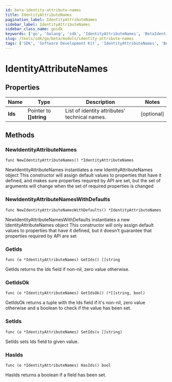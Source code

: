 ```yaml
---
id: beta-identity-attribute-names
title: IdentityAttributeNames
pagination_label: IdentityAttributeNames
sidebar_label: IdentityAttributeNames
sidebar_class_name: gosdk
keywords: ['go', 'Golang', 'sdk', 'IdentityAttributeNames', 'BetaIdentityAttributeNames'] 
slug: /tools/sdk/go/beta/models/identity-attribute-names
tags: ['SDK', 'Software Development Kit', 'IdentityAttributeNames', 'BetaIdentityAttributeNames']
---
```


# IdentityAttributeNames

## Properties

Name | Type | Description | Notes
------------ | ------------- | ------------- | -------------
**Ids** | Pointer to **[]string** | List of identity attributes' technical names. | [optional] 

## Methods

### NewIdentityAttributeNames

`func NewIdentityAttributeNames() *IdentityAttributeNames`

NewIdentityAttributeNames instantiates a new IdentityAttributeNames object
This constructor will assign default values to properties that have it defined,
and makes sure properties required by API are set, but the set of arguments
will change when the set of required properties is changed

### NewIdentityAttributeNamesWithDefaults

`func NewIdentityAttributeNamesWithDefaults() *IdentityAttributeNames`

NewIdentityAttributeNamesWithDefaults instantiates a new IdentityAttributeNames object
This constructor will only assign default values to properties that have it defined,
but it doesn't guarantee that properties required by API are set

### GetIds

`func (o *IdentityAttributeNames) GetIds() []string`

GetIds returns the Ids field if non-nil, zero value otherwise.

### GetIdsOk

`func (o *IdentityAttributeNames) GetIdsOk() (*[]string, bool)`

GetIdsOk returns a tuple with the Ids field if it's non-nil, zero value otherwise
and a boolean to check if the value has been set.

### SetIds

`func (o *IdentityAttributeNames) SetIds(v []string)`

SetIds sets Ids field to given value.

### HasIds

`func (o *IdentityAttributeNames) HasIds() bool`

HasIds returns a boolean if a field has been set.


